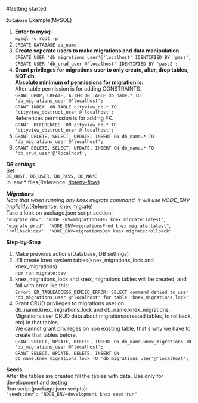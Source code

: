 #Getting started

**_`Database`_**
Example(MySQL)
1. **Enter to mysql**
<br>`mysql -u root -p`
2. `CREATE DATABASE db_name;`
3. **Create seperate users to make migrations and data manipulation**
<br>`CREATE USER 'db_migrations_user'@'localhost' IDENTIFIED BY 'pass';`
<br>`CREATE USER 'db_crud_user'@'localhost' IDENTIFIED BY 'pass2';`
4. **Grant privileges for migrations user to only create, alter, drop tables, NOT db.
<br>Absolute minimum of permissions for migration is:**
<br> Alter table permission is for adding CONSTRAINTS.
<br>`GRANT DROP, CREATE, ALTER ON TABLE db_name.* TO 'db_migrations_user'@'localhost';`
<br>`GRANT INDEX  ON TABLE cityview_db.* TO 'cityview_dbstruct_user'@'localhost';`
<br> References permission is for adding FK.
<br>`GRANT  REFERENCES  ON cityview_db.* TO 'cityview_dbstruct_user'@'localhost';`
5. `GRANT DELETE, SELECT, UPDATE, INSERT ON db_name.* TO 'db_migrations_user'@'localhost';`
6. `GRANT DELETE, SELECT, UPDATE, INSERT ON db_name.* TO 'db_crud_user'@'localhost';`

**_DB settings_**
<br>Set<br>`DB_HOST, DB_USER, DB_PASS, DB_NAME`
<br>in .env.* files(Reference: <a href="https://www.npmjs.com/package/dotenv-flow">dotenv-flow</a>)

**_Migrations_**
<br>_Note that when running any knex migrate command, it will use NODE_ENV implicitly._(Reference: <a href="https://knexjs.org/">knex migrate</a>)
<br>Take a look on package.json script section:
<br>`"migrate:dev": "NODE_ENV=migrationsDev knex migrate:latest"`,
<br>`"migrate:prod": "NODE_ENV=migrationsProd knex migrate:latest"`,
<br>`"rollback:dev": "NODE_ENV=migrationsDev knex migrate:rollback"`

**Step-by-Step**
1. Make previous actions(Database, DB settings)
2. It'll create knex system tables(knex_migrations_lock and knex_migrations)
<br>`npm run migrate:dev`
3. knex_migrations_lock and knex_migrations tables will be created, and fail with error like this:
<br>`Error: ER_TABLEACCESS_DENIED_ERROR: SELECT command denied to user 'db_migrations_user'@'localhost' for table 'knex_migrations_lock'`
4. Grant CRUD privileges to migrations user on db_name.knex_migrations_lock and db_name.knex_migrations.
<br>Migrations user CRUD data about migrations(created tables, to rollback, etc) in that tables.
<br>We cannot grant privileges on non existing table, that's why we have to create that tables before.
<br>`GRANT SELECT, UPDATE, DELETE, INSERT ON db_name.knex_migrations TO 'db_migrations_user'@'localhost';`
<br>`GRANT SELECT, UPDATE, DELETE, INSERT ON db_name.knex_migrations_lock TO 'db_migrations_user'@'localhost';`

**Seeds**
<br>Аfter the tables are created fill the tables with data. Use only for development and testing
<br>Run script(package.json scripts):
<br>`"seeds:dev": "NODE_ENV=development knex seed:run"`

